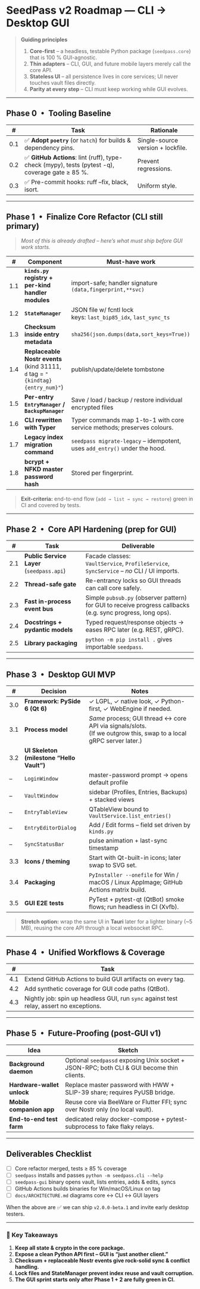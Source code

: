 # SeedPass v2 Roadmap — CLI → Desktop GUI

> **Guiding principles**
>
> 1. **Core-first** – a headless, testable Python package (`seedpass.core`) that is 100 % GUI-agnostic.
> 2. **Thin adapters** – CLI, GUI, and future mobile layers merely call the core API.
> 3. **Stateless UI** – all persistence lives in core services; UI never touches vault files directly.
> 4. **Parity at every step** – CLI must keep working while GUI evolves.

---

## Phase 0 • Tooling Baseline

| #   | Task                                                                                           | Rationale                         |
| --- | ---------------------------------------------------------------------------------------------- | --------------------------------- |
| 0.1 | ✅ **Adopt `poetry`** (or `hatch`) for builds & dependency pins.                                | Single-source version + lockfile. |
| 0.2 | ✅ **GitHub Actions**: lint (ruff), type-check (mypy), tests (pytest -q), coverage gate ≥ 85 %. | Prevent regressions.              |
| 0.3 | ✅ Pre-commit hooks: ruff –fix, black, isort.                                                   | Uniform style.                    |

---

## Phase 1 • Finalize Core Refactor (CLI still primary)

> *Most of this is already drafted – here’s what must ship before GUI work starts.*

| #   | Component                                                                     | Must-have work                                                             |
| --- | ----------------------------------------------------------------------------- | -------------------------------------------------------------------------- |
| 1.1 | **`kinds.py` registry + per-kind handler modules**                            | import-safe; handler signature `(data,fingerprint,**svc)`                  |
| 1.2 | **`StateManager`**                                                            | JSON file w/ fcntl lock<br>keys: `last_bip85_idx`, `last_sync_ts`          |
| 1.3 | **Checksum inside entry metadata**                                            | `sha256(json.dumps(data,sort_keys=True))`                                  |
| 1.4 | **Replaceable Nostr events** (kind 31111, `d` tag = `"{kindtag}{entry_num}"`) | publish/update/delete tombstone                                            |
| 1.5 | **Per-entry `EntryManager` / `BackupManager`**                                | Save / load / backup / restore individual encrypted files                  |
| 1.6 | **CLI rewritten with Typer**                                                  | Typer commands map 1-to-1 with core service methods; preserves colours.    |
| 1.7 | **Legacy index migration command**                                            | `seedpass migrate-legacy` – idempotent, uses `add_entry()` under the hood. |
| 1.8 | **bcrypt + NFKD master password hash**                                        | Stored per fingerprint.                                                    |

> **Exit-criteria:** end-to-end flow (`add → list → sync → restore`) green in CI and covered by tests.

---

## Phase 2 • Core API Hardening (prep for GUI)

| #   | Task                                      | Deliverable                                                                                                 |
| --- | ----------------------------------------- | ----------------------------------------------------------------------------------------------------------- |
| 2.1 | **Public Service Layer** (`seedpass.api`) | Facade classes:<br>`VaultService`, `ProfileService`, `SyncService` – *no* CLI / UI imports.                 |
| 2.2 | **Thread-safe gate**                      | Re-entrancy locks so GUI threads can call core safely.                                                      |
| 2.3 | **Fast in-process event bus**             | Simple `pubsub.py` (observer pattern) for GUI to receive progress callbacks (e.g. sync progress, long ops). |
| 2.4 | **Docstrings + pydantic models**          | Typed request/response objects → eases RPC later (e.g. REST, gRPC).                                         |
| 2.5 | **Library packaging**                     | `python -m pip install .` gives importable `seedpass`.                                                      |

---

## Phase 3 • Desktop GUI MVP

| #   | Decision                                  | Notes                                                                                                                |
| --- | ----------------------------------------- | -------------------------------------------------------------------------------------------------------------------- |
| 3.0 | **Framework: PySide 6 (Qt 6)**            | ✓ LGPL, ✓ native look, ✓ Python-first, ✓ WebEngine if needed.                                                        |
| 3.1 | **Process model**                         | *Same* process; GUI thread ↔ core API via signals/slots.<br>(If we outgrow this, swap to a local gRPC server later.) |
| 3.2 | **UI Skeleton (milestone “Hello Vault”)** |                                                                                                                      |
| –   | `LoginWindow`                             | master-password prompt → opens default profile                                                                       |
| –   | `VaultWindow`                             | sidebar (Profiles, Entries, Backups) + stacked views                                                                 |
| –   | `EntryTableView`                          | QTableView bound to `VaultService.list_entries()`                                                                    |
| –   | `EntryEditorDialog`                       | Add / Edit forms – field set driven by `kinds.py`                                                                    |
| –   | `SyncStatusBar`                           | pulse animation + last-sync timestamp                                                                                |
| 3.3 | **Icons / theming**                       | Start with Qt-built-in icons; later swap to SVG set.                                                                 |
| 3.4 | **Packaging**                             | `PyInstaller --onefile` for Win / macOS / Linux AppImage; GitHub Actions matrix build.                               |
| 3.5 | **GUI E2E tests**                         | PyTest + pytest-qt (QtBot) smoke flows; run headless in CI (Xvfb).                                                   |

> **Stretch option:** wrap the same UI in **Tauri** later for a lighter binary (\~5 MB), reusing the core API through a local websocket RPC.

---

## Phase 4 • Unified Workflows & Coverage

| #   | Task                                                                                    |
| --- | --------------------------------------------------------------------------------------- |
| 4.1 | Extend GitHub Actions to build GUI artifacts on every tag.                              |
| 4.2 | Add synthetic coverage for GUI code paths (QtBot).                                      |
| 4.3 | Nightly job: spin up headless GUI, run `sync` against test relay, assert no exceptions. |

---

## Phase 5 • Future-Proofing (post-GUI v1)

| Idea                       | Sketch                                                                                    |
| -------------------------- | ----------------------------------------------------------------------------------------- |
| **Background daemon**      | Optional `seedpassd` exposing Unix socket + JSON-RPC; both CLI & GUI become thin clients. |
| **Hardware-wallet unlock** | Replace master password with HWW + SLIP-39 share; requires PyUSB bridge.                  |
| **Mobile companion app**   | Reuse core via BeeWare or Flutter FFI; sync over Nostr only (no local vault).             |
| **End-to-end test farm**   | dedicated relay docker-compose + pytest-subprocess to fake flaky relays.                  |

---

## Deliverables Checklist

* [ ] Core refactor merged, tests ≥ 85 % coverage
* [ ] `seedpass` installs and passes `python -m seedpass.cli --help`
* [ ] `seedpass-gui` binary opens vault, lists entries, adds & edits, syncs
* [ ] GitHub Actions builds binaries for Win/macOS/Linux on tag
* [ ] `docs/ARCHITECTURE.md` diagrams core ↔ CLI ↔ GUI layers

When the above are ✅ we can ship `v2.0.0-beta.1` and invite early desktop testers.

---

### 🔑 Key Takeaways

1. **Keep all state & crypto in the core package.**
2. **Expose a clean Python API first – GUI is “just another client.”**
3. **Checksum + replaceable Nostr events give rock-solid sync & conflict handling.**
4. **Lock files and StateManager prevent index reuse and vault corruption.**
5. **The GUI sprint starts only after Phase 1 + 2 are fully green in CI.**

